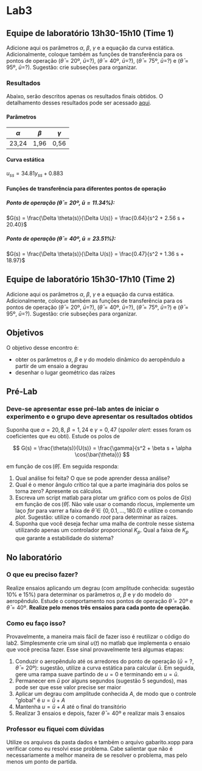 # Lab3

## Equipe de laboratório 13h30-15h10 (Time 1)

Adicione aqui os parâmetros $\alpha$, $\beta$, $\gamma$ e a equação da curva estática. Adicionalmente, coloque também as funções de transferência para os pontos de operação ($\bar{\theta}=20$º, $\bar{u}=$?), ($\bar{\theta}=40$º, $\bar{u}=$?), ($\bar{\theta}=75$º, $\bar{u}=$?) e ($\bar{\theta}=95$º, $\bar{u}=$?). Sugestão: crie subseções para organizar.

### Resultados

Abaixo, serão descritos apenas os resultados finais obtidos. O detalhamento desses resultados pode ser acessado [aqui](../resultados/time-1/lab-3/README.md).

#### Parâmetros

| $\alpha$ | $\beta$ | $\gamma$ |
|:-------:|:-------:|:-------:|
| 23,24 | 1,96 | 0,56 |
#### Curva estática

$u_{ss} = 34.81 y_{ss} + 0.883$

#### Funções de transferência para diferentes pontos de operação

##### Ponto de operação ($\bar{\theta}=20$º, $\bar{u}=11.34\%$):

$G(s) = \frac{\Delta \theta(s)}{\Delta U(s)} = \frac{0.64}{s^2 + 2.56 s + 20.40}$


##### Ponto de operação ($\bar{\theta}=40$º, $\bar{u}=23.51\%$):

$G(s) = \frac{\Delta \theta(s)}{\Delta U(s)} = \frac{0.47}{s^2 + 1.36 s + 18.97}$

## Equipe de laboratório 15h30-17h10 (Time 2)

Adicione aqui os parâmetros $\alpha$, $\beta$, $\gamma$ e a equação da curva estática. Adicionalmente, coloque também as funções de transferência para os pontos de operação ($\bar{\theta}=20$º, $\bar{u}=$?), ($\bar{\theta}=40$º, $\bar{u}=$?), ($\bar{\theta}=75$º, $\bar{u}=$?) e ($\bar{\theta}=95$º, $\bar{u}=$?). Sugestão: crie subseções para organizar.

## Objetivos

O objetivo desse encontro é:

- obter os parâmetros $\alpha$, $\beta$ e $\gamma$ do modelo dinâmico do aeropêndulo a partir de um ensaio a degrau
- desenhar o lugar geométrico das raízes

## Pré-Lab

### Deve-se apresentar esse pré-lab antes de iniciar o experimento e o grupo deve apresentar os resultados obtidos

Suponha que $\alpha = 20,8$, $\beta = 1,24$ e $\gamma = 0,47$ (*spoiler alert*: esses foram os coeficientes que eu obti). Estude os polos de

$$ G(s) = \frac{\theta(s)}{U(s)} = \frac{\gamma}{s^2 + \beta s + \alpha \cos(\bar{\theta})} $$

em função de $\cos(\bar{\theta})$. Em seguida responda:

1. Qual análise foi feita? O que se pode aprender dessa análise?
2. Qual é o menor ângulo crítico tal que a parte imaginária dos polos se torna zero? Apresente os cálculos.
3. Escreva um script matlab para plotar um gráfico com os polos de $G(s)$ em função de $\cos(\bar{\theta})$. Não vale usar o comando rlocus, implemente um laço *for* para varrer a faixa de $\bar{\theta} \in \{0, 0.1, ..., 180.0\}$ e utilize o comando *plot*. Sugestão: utilize o comando *root* para determinar as raízes.
4. Suponha que você deseja fechar uma malha de controle nesse sistema utilizando apenas um controlador proporcional $K_p$. Qual a faixa de $K_p$ que garante a estabilidade do sistema?

## No laboratório

### O que eu preciso fazer?

Realize ensaios aplicando um degrau (com amplitude conhecida: sugestão 10% e 15%) para determinar os parâmetros $\alpha$, $\beta$ e $\gamma$ do modelo do aeropêndulo. Estude o comportamento nos pontos de operação $\bar{\theta} = 20$º e $\bar{\theta} = 40$º. **Realize pelo menos três ensaios para cada ponto de operação**.

### Como eu faço isso?

Provavelmente, a maneira mais fácil de fazer isso é reutilizar o código do lab2. Simplesmente crie um sinal $u(t)$ no matlab que implementa o ensaio que você precisa fazer. Esse sinal provavelmente terá algumas etapas:

1. Conduzir o aeropêndulo até os arredores do ponto de operação ($\bar{u} = ?$, $\bar{\theta} = 20$º): sugestão, utilize a curva estática para calcular $\bar{u}$. Em seguida, gere uma rampa suave partindo de $u = 0$ e terminando em $u = \bar{u}$.
2. Permanecer em $\bar{u}$ por alguns segundos (sugestão 5 segundos), mas pode ser que esse valor precise ser maior
3. Aplicar um degrau com amplitude conhecida $A$, de modo que o controle "global" é $u = \bar{u} + A$
4. Mantenha $u = \bar{u} + A$ até o final do transitório
5. Realizar 3 ensaios e depois, fazer $\bar{\theta} = 40$º e realizar mais 3 ensaios

### Professor eu fiquei com dúvidas

Utilize os arquivos da pasta dados e também o arquivo gabarito.xopp para verificar como eu resolvi esse problema. Cabe salientar que não é necessariamente a melhor maneira de se resolver o problema, mas pelo menos um ponto de partida.
